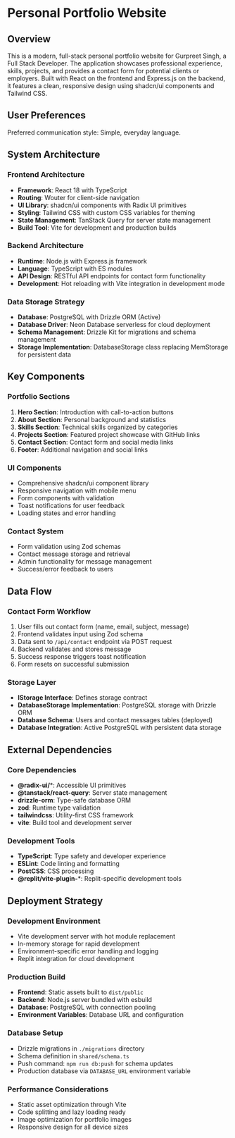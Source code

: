 # Personal Portfolio Website

## Overview

This is a modern, full-stack personal portfolio website for Gurpreet Singh, a Full Stack Developer. The application showcases professional experience, skills, projects, and provides a contact form for potential clients or employers. Built with React on the frontend and Express.js on the backend, it features a clean, responsive design using shadcn/ui components and Tailwind CSS.

## User Preferences

Preferred communication style: Simple, everyday language.

## System Architecture

### Frontend Architecture
- **Framework**: React 18 with TypeScript
- **Routing**: Wouter for client-side navigation
- **UI Library**: shadcn/ui components with Radix UI primitives
- **Styling**: Tailwind CSS with custom CSS variables for theming
- **State Management**: TanStack Query for server state management
- **Build Tool**: Vite for development and production builds

### Backend Architecture
- **Runtime**: Node.js with Express.js framework
- **Language**: TypeScript with ES modules
- **API Design**: RESTful API endpoints for contact form functionality
- **Development**: Hot reloading with Vite integration in development mode

### Data Storage Strategy
- **Database**: PostgreSQL with Drizzle ORM (Active)
- **Database Driver**: Neon Database serverless for cloud deployment
- **Schema Management**: Drizzle Kit for migrations and schema management
- **Storage Implementation**: DatabaseStorage class replacing MemStorage for persistent data

## Key Components

### Portfolio Sections
1. **Hero Section**: Introduction with call-to-action buttons
2. **About Section**: Personal background and statistics
3. **Skills Section**: Technical skills organized by categories
4. **Projects Section**: Featured project showcase with GitHub links
5. **Contact Section**: Contact form and social media links
6. **Footer**: Additional navigation and social links

### UI Components
- Comprehensive shadcn/ui component library
- Responsive navigation with mobile menu
- Form components with validation
- Toast notifications for user feedback
- Loading states and error handling

### Contact System
- Form validation using Zod schemas
- Contact message storage and retrieval
- Admin functionality for message management
- Success/error feedback to users

## Data Flow

### Contact Form Workflow
1. User fills out contact form (name, email, subject, message)
2. Frontend validates input using Zod schema
3. Data sent to `/api/contact` endpoint via POST request
4. Backend validates and stores message
5. Success response triggers toast notification
6. Form resets on successful submission

### Storage Layer
- **IStorage Interface**: Defines storage contract
- **DatabaseStorage Implementation**: PostgreSQL storage with Drizzle ORM
- **Database Schema**: Users and contact messages tables (deployed)
- **Database Integration**: Active PostgreSQL with persistent data storage

## External Dependencies

### Core Dependencies
- **@radix-ui/***: Accessible UI primitives
- **@tanstack/react-query**: Server state management
- **drizzle-orm**: Type-safe database ORM
- **zod**: Runtime type validation
- **tailwindcss**: Utility-first CSS framework
- **vite**: Build tool and development server

### Development Tools
- **TypeScript**: Type safety and developer experience
- **ESLint**: Code linting and formatting
- **PostCSS**: CSS processing
- **@replit/vite-plugin-***: Replit-specific development tools

## Deployment Strategy

### Development Environment
- Vite development server with hot module replacement
- In-memory storage for rapid development
- Environment-specific error handling and logging
- Replit integration for cloud development

### Production Build
- **Frontend**: Static assets built to `dist/public`
- **Backend**: Node.js server bundled with esbuild
- **Database**: PostgreSQL with connection pooling
- **Environment Variables**: Database URL and configuration

### Database Setup
- Drizzle migrations in `./migrations` directory
- Schema definition in `shared/schema.ts`
- Push command: `npm run db:push` for schema updates
- Production database via `DATABASE_URL` environment variable

### Performance Considerations
- Static asset optimization through Vite
- Code splitting and lazy loading ready
- Image optimization for portfolio images
- Responsive design for all device sizes
